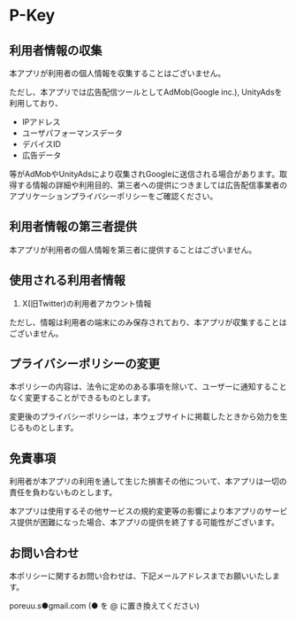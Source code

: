 # P-Key
## 利用者情報の収集
本アプリが利用者の個人情報を収集することはございません。

ただし、本アプリでは広告配信ツールとしてAdMob(Google inc.), UnityAdsを利用しており、
- IPアドレス
- ユーザパフォーマンスデータ
- デバイスID
- 広告データ

等がAdMobやUnityAdsにより収集されGoogleに送信される場合があります。取得する情報の詳細や利用目的、第三者への提供につきましては広告配信事業者のアプリケーションプライバシーポリシーをご確認ください。

## 利用者情報の第三者提供
本アプリが利用者の個人情報を第三者に提供することはございません。

## 使用される利用者情報
1. X(旧Twitter)の利用者アカウント情報


ただし、情報は利用者の端末にのみ保存されており、本アプリが収集することはございません。

## プライバシーポリシーの変更
本ポリシーの内容は、法令に定めのある事項を除いて、ユーザーに通知することなく変更することができるものとします。

変更後のプライバシーポリシーは，本ウェブサイトに掲載したときから効力を生じるものとします。

## 免責事項
利用者が本アプリの利用を通して生じた損害その他について、本アプリは一切の責任を負わないものとします。

本アプリは使用するその他サービスの規約変更等の影響により本アプリのサービス提供が困難になった場合、本アプリの提供を終了する可能性がございます。

## お問い合わせ
本ポリシーに関するお問い合わせは、下記メールアドレスまでお願いいたします。

poreuu.s●gmail.com (● を @ に置き換えてください)
